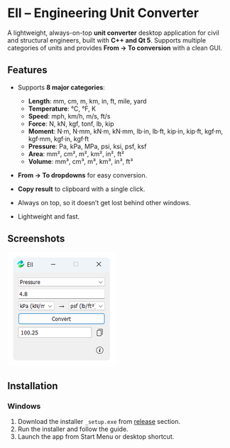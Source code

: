 # Ell – Engineering Unit Converter

A lightweight, always-on-top **unit converter** desktop application for civil and structural engineers, built with **C++ and Qt 5**. Supports multiple categories of units and provides **From → To conversion** with a clean GUI.


## Features

- Supports **8 major categories**:
  - **Length**: mm, cm, m, km, in, ft, mile, yard  
  - **Temperature**: °C, °F, K  
  - **Speed**: mph, km/h, m/s, ft/s  
  - **Force**: N, kN, kgf, tonf, lb, kip  
  - **Moment**: N·m, N·mm, kN·m, kN·mm, lb·in, lb·ft, kip·in, kip·ft, kgf·m, kgf·mm, kgf·in, kgf·ft  
  - **Pressure**: Pa, kPa, MPa, psi, ksi, psf, ksf  
  - **Area**: mm², cm², m², km², in², ft²  
  - **Volume**: mm³, cm³, m³, km³, in³, ft³  

- **From → To dropdowns** for easy conversion.
- **Copy result** to clipboard with a single click.
- Always on top, so it doesn’t get lost behind other windows.
- Lightweight and fast.


## Screenshots

![App Screenshot](./assets/screenshot.png)


## Installation

### Windows

1. Download the installer `_setup.exe` from [release](https://github.com/shuvroce/unit-converter/releases) section.
2. Run the installer and follow the guide.  
3. Launch the app from Start Menu or desktop shortcut.  

